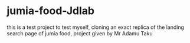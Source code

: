 # jumia-food-Jdlab
this is a test project to test myself, cloning an exact replica of the landing search page of jumia food, project given by Mr Adamu Taku
